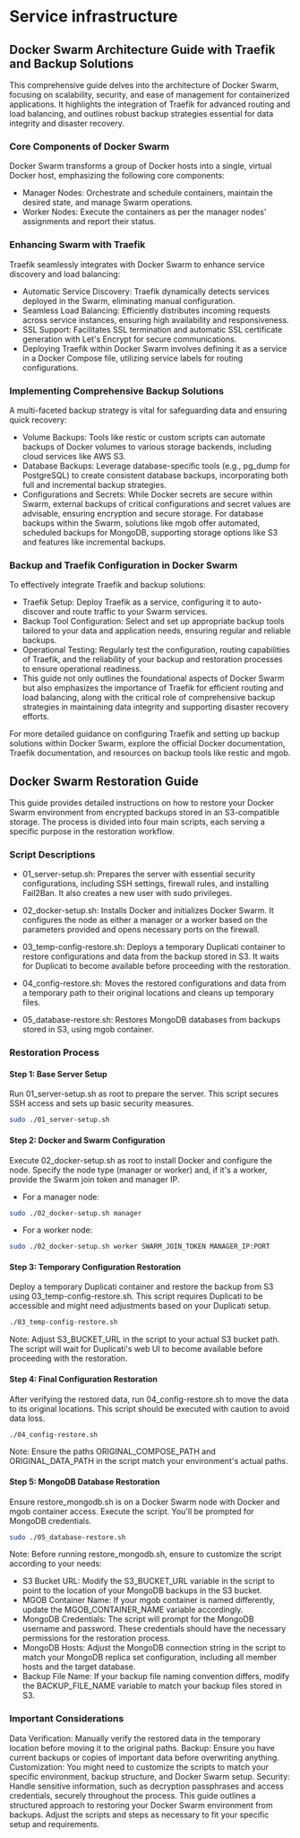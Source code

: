 # Service infrastructure

## Docker Swarm Architecture Guide with Traefik and Backup Solutions

This comprehensive guide delves into the architecture of Docker Swarm, focusing on scalability, security, and ease of management for containerized applications. It highlights the integration of Traefik for advanced routing and load balancing, and outlines robust backup strategies essential for data integrity and disaster recovery.

### Core Components of Docker Swarm

Docker Swarm transforms a group of Docker hosts into a single, virtual Docker host, emphasizing the following core components:

- Manager Nodes: Orchestrate and schedule containers, maintain the desired state, and manage Swarm operations.
- Worker Nodes: Execute the containers as per the manager nodes' assignments and report their status.

### Enhancing Swarm with Traefik

Traefik seamlessly integrates with Docker Swarm to enhance service discovery and load balancing:

- Automatic Service Discovery: Traefik dynamically detects services deployed in the Swarm, eliminating manual configuration.
- Seamless Load Balancing: Efficiently distributes incoming requests across service instances, ensuring high availability and responsiveness.
- SSL Support: Facilitates SSL termination and automatic SSL certificate generation with Let's Encrypt for secure communications.
- Deploying Traefik within Docker Swarm involves defining it as a service in a Docker Compose file, utilizing service labels for routing configurations.

### Implementing Comprehensive Backup Solutions

A multi-faceted backup strategy is vital for safeguarding data and ensuring quick recovery:

- Volume Backups: Tools like restic or custom scripts can automate backups of Docker volumes to various storage backends, including cloud services like AWS S3.
- Database Backups: Leverage database-specific tools (e.g., pg_dump for PostgreSQL) to create consistent database backups, incorporating both full and incremental backup strategies.
- Configurations and Secrets: While Docker secrets are secure within Swarm, external backups of critical configurations and secret values are advisable, ensuring encryption and secure storage.
  For database backups within the Swarm, solutions like mgob offer automated, scheduled backups for MongoDB, supporting storage options like S3 and features like incremental backups.

### Backup and Traefik Configuration in Docker Swarm

To effectively integrate Traefik and backup solutions:

- Traefik Setup: Deploy Traefik as a service, configuring it to auto-discover and route traffic to your Swarm services.
- Backup Tool Configuration: Select and set up appropriate backup tools tailored to your data and application needs, ensuring regular and reliable backups.
- Operational Testing: Regularly test the configuration, routing capabilities of Traefik, and the reliability of your backup and restoration processes to ensure operational readiness.
- This guide not only outlines the foundational aspects of Docker Swarm but also emphasizes the importance of Traefik for efficient routing and load balancing, along with the critical role of comprehensive backup strategies in maintaining data integrity and supporting disaster recovery efforts.

For more detailed guidance on configuring Traefik and setting up backup solutions within Docker Swarm, explore the official Docker documentation, Traefik documentation, and resources on backup tools like restic and mgob.

## Docker Swarm Restoration Guide

This guide provides detailed instructions on how to restore your Docker Swarm environment from encrypted backups stored in an S3-compatible storage. The process is divided into four main scripts, each serving a specific purpose in the restoration workflow.

### Script Descriptions

- 01_server-setup.sh: Prepares the server with essential security configurations, including SSH settings, firewall rules, and installing Fail2Ban. It also creates a new user with sudo privileges.

- 02_docker-setup.sh: Installs Docker and initializes Docker Swarm. It configures the node as either a manager or a worker based on the parameters provided and opens necessary ports on the firewall.

- 03_temp-config-restore.sh: Deploys a temporary Duplicati container to restore configurations and data from the backup stored in S3. It waits for Duplicati to become available before proceeding with the restoration.

- 04_config-restore.sh: Moves the restored configurations and data from a temporary path to their original locations and cleans up temporary files.

- 05_database-restore.sh: Restores MongoDB databases from backups stored in S3, using mgob container.

### Restoration Process

#### Step 1: Base Server Setup

Run 01_server-setup.sh as root to prepare the server. This script secures SSH access and sets up basic security measures.

```bash
sudo ./01_server-setup.sh
```

#### Step 2: Docker and Swarm Configuration

Execute 02_docker-setup.sh as root to install Docker and configure the node. Specify the node type (manager or worker) and, if it's a worker, provide the Swarm join token and manager IP.

- For a manager node:

```bash
sudo ./02_docker-setup.sh manager
```

- For a worker node:

```bash
sudo ./02_docker-setup.sh worker SWARM_JOIN_TOKEN MANAGER_IP:PORT
```

#### Step 3: Temporary Configuration Restoration

Deploy a temporary Duplicati container and restore the backup from S3 using 03_temp-config-restore.sh. This script requires Duplicati to be accessible and might need adjustments based on your Duplicati setup.

```bash
./03_temp-config-restore.sh
```

Note: Adjust S3_BUCKET_URL in the script to your actual S3 bucket path. The script will wait for Duplicati's web UI to become available before proceeding with the restoration.

#### Step 4: Final Configuration Restoration

After verifying the restored data, run 04_config-restore.sh to move the data to its original locations. This script should be executed with caution to avoid data loss.

```bash
./04_config-restore.sh
```

Note: Ensure the paths ORIGINAL_COMPOSE_PATH and ORIGINAL_DATA_PATH in the script match your environment's actual paths.

#### Step 5: MongoDB Database Restoration

Ensure restore_mongodb.sh is on a Docker Swarm node with Docker and mgob container access.
Execute the script. You'll be prompted for MongoDB credentials.

```bash
sudo ./05_database-restore.sh
```

Note: Before running restore_mongodb.sh, ensure to customize the script according to your needs:

- S3 Bucket URL: Modify the S3_BUCKET_URL variable in the script to point to the location of your MongoDB backups in the S3 bucket.
- MGOB Container Name: If your mgob container is named differently, update the MGOB_CONTAINER_NAME variable accordingly.
- MongoDB Credentials: The script will prompt for the MongoDB username and password. These credentials should have the necessary permissions for the restoration process.
- MongoDB Hosts: Adjust the MongoDB connection string in the script to match your MongoDB replica set configuration, including all member hosts and the target database.
- Backup File Name: If your backup file naming convention differs, modify the BACKUP_FILE_NAME variable to match your backup files stored in S3.

### Important Considerations

Data Verification: Manually verify the restored data in the temporary location before moving it to the original paths.
Backup: Ensure you have current backups or copies of important data before overwriting anything.
Customization: You might need to customize the scripts to match your specific environment, backup structure, and Docker Swarm setup.
Security: Handle sensitive information, such as decryption passphrases and access credentials, securely throughout the process.
This guide outlines a structured approach to restoring your Docker Swarm environment from backups. Adjust the scripts and steps as necessary to fit your specific setup and requirements.
